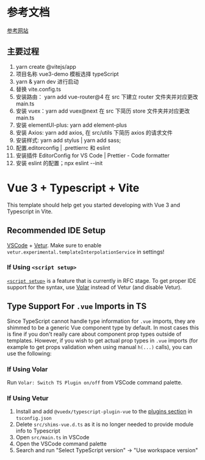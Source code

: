 # 参考文档

[参考网站](https://juejin.cn/post/6951649464637636622#heading-5)

## 主要过程

1. yarn create @vitejs/app
2. 项目名称 vue3-demo 模板选择 typeScript
3. yarn & yarn dev 进行启动
4. 替换 vite.config.ts
5. 安装路由： yarn add vue-router@4 在 src 下建立 router 文件夹并对应更改 main.ts
6. 安装 vuex：yarn add vuex@next 在 src 下简历 store 文件夹并对应更改 main.ts
7. 安装 elementUI-plus: yarn add element-plus
8. 安装 Axios: yarn add axios, 在 src/utils 下简历 axios 的请求文件
9. 安装样式: yarn add stylus | yarn add sass;
10. 配置.editorconfig | .prettierrc 和 eslint
11. 安装插件 EditorConfig for VS Code | Prettier - Code formatter
12. 安装 eslint 的配置；npx eslint --init

# Vue 3 + Typescript + Vite

This template should help get you started developing with Vue 3 and Typescript in Vite.

## Recommended IDE Setup

[VSCode](https://code.visualstudio.com/) + [Vetur](https://marketplace.visualstudio.com/items?itemName=octref.vetur). Make sure to enable `vetur.experimental.templateInterpolationService` in settings!

### If Using `<script setup>`

[`<script setup>`](https://github.com/vuejs/rfcs/pull/227) is a feature that is currently in RFC stage. To get proper IDE support for the syntax, use [Volar](https://marketplace.visualstudio.com/items?itemName=johnsoncodehk.volar) instead of Vetur (and disable Vetur).

## Type Support For `.vue` Imports in TS

Since TypeScript cannot handle type information for `.vue` imports, they are shimmed to be a generic Vue component type by default. In most cases this is fine if you don't really care about component prop types outside of templates. However, if you wish to get actual prop types in `.vue` imports (for example to get props validation when using manual `h(...)` calls), you can use the following:

### If Using Volar

Run `Volar: Switch TS Plugin on/off` from VSCode command palette.

### If Using Vetur

1. Install and add `@vuedx/typescript-plugin-vue` to the [plugins section](https://www.typescriptlang.org/tsconfig#plugins) in `tsconfig.json`
2. Delete `src/shims-vue.d.ts` as it is no longer needed to provide module info to Typescript
3. Open `src/main.ts` in VSCode
4. Open the VSCode command palette
5. Search and run "Select TypeScript version" -> "Use workspace version"
